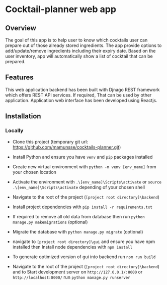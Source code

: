 # Cocktail-planner web app

## Overview
The goal of this app is to help user to know which cocktails user can prepare out of those already stored ingredients. The app  provide options to add/update/remove ingredients including their expiry date. Based on the user inventory, app will automatically show a list of cocktail that can be prepared.

## Features
This web application backend has been built with Djnago REST framework which offers REST API services. If required, That can be used by other application. Application web interface has been developed using Reactjs.


## Installation
### Locally
- Clone this project (temporary git url: https://github.com/mamunsse/cocktails-planner.git)
- Install Python and ensure you have `venv` and `pip` packages installed
- Create new virtual environment with `python -m venv [env_name]` from your chosen location
- Activate the environment with `.\[env_name]\Scripts\activate` or `source .\[env_name]\Scripts\activate` depending of your chosen shell
- Navigate to the root of the project (`[project root directory]\backend`)
- Install project dependencies with `pip install -r requirements.txt`
- If required to remove all old data from database then run `python manage.py makemigrations` (optional)
- Migrate the database with `python manage.py migrate` (optional)

- navigate to `[project root directory]\gui` and ensure you have npm installed then Install node dependencies with `npm install`
- To generate optimized version of gui into backend run `npm run build`

- Navigate to the root of the project (`[project root directory]\backend`) and to Start development server on `http://127.0.0.1/:8000` or `http://localhost:8000/`  run `python manage.py runserver`


